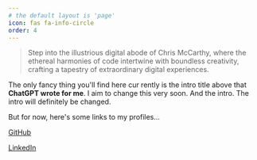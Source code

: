 ```yaml
---
# the default layout is 'page'
icon: fas fa-info-circle
order: 4
---
```


> Step into the illustrious digital abode of Chris McCarthy, where the ethereal harmonies of code intertwine with 
> boundless creativity, crafting a tapestry of extraordinary digital experiences.

The only fancy thing you'll find here cur rently is the intro title above that **ChatGPT wrote for me**. I aim to 
change 
this very soon. And the intro. The intro will definitely be changed.

But for now, here's some links to my profiles...

[GitHub](https://github.com/ChrisMcCarthyDev)

[LinkedIn](https://www.linkedin.com/in/c-a-mccarthy/)
